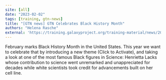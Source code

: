 ```yaml
---
site: [all]
date: "2023-02-02"
tags: [training, gtn-news]
title: "[GTN news] GTN Celebrates Black History Month"
authors: "Helena Rasche"
external: 'https://training.galaxyproject.org/training-material/news/2023/02/02/black-history-month.html'
---
```


February marks Black History Month in the United States. This year we want to celebrate that by introducing a new theme (Click to Activate), and taking a look at one of the most famous Black figures in Science: Henrietta Lacks whose contribution to science went unremarked and unappreciated for decades while white scientists took credit for advancements built on her cell line.

